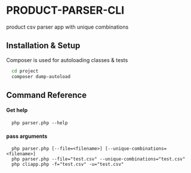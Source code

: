 # PRODUCT-PARSER-CLI

 product csv parser app with unique combinations


## Installation & Setup

Composer is used for autoloading classes & tests

```bash
  cd project
  composer dump-autoload
```
    
## Command Reference

#### Get help

```http
  php parser.php --help
```

#### pass arguments

```http
  php parser.php [--file=<filename>] [--unique-combinations=<filename>]
  php parser.php --file="test.csv" --unique-combinations="test.csv"
  php cliapp.php -f="test.csv" -u="test.csv"
```


